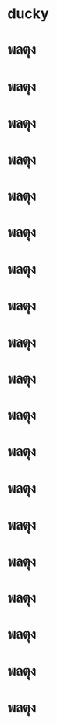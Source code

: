 # ducky
# พลตุง
# พลตุง
# พลตุง
# พลตุง
# พลตุง
# พลตุง
# พลตุง
# พลตุง
# พลตุง
# พลตุง
# พลตุง
# พลตุง
# พลตุง
# พลตุง
# พลตุง
# พลตุง
# พลตุง
# พลตุง
# พลตุง
